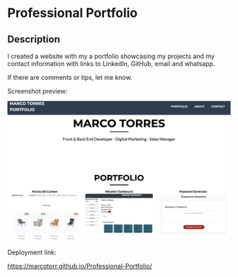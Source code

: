 # Professional Portfolio

## Description

I created a website with my a portfolio showcasing my projects and my contact information with links to LinkedIn, GitHub, email and whatsapp.

If there are comments or tips, let me know.

Screenshot preview:

<img src="assets/img/Screen.png">

Deployment link:

https://marcotorr.github.io/Professional-Portfolio/

